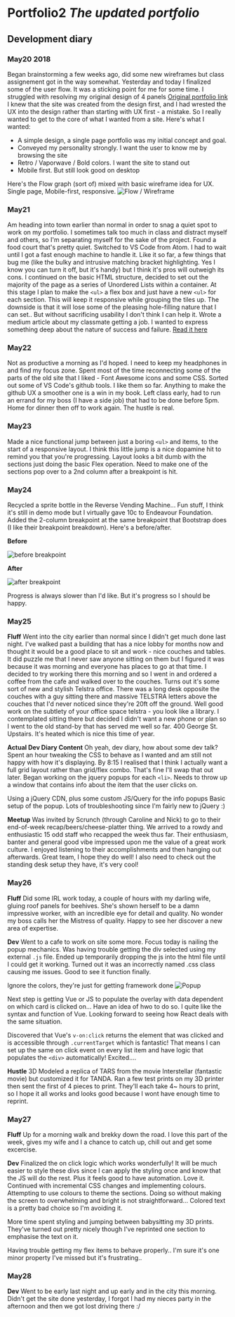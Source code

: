 # Portfolio2 _The updated portfolio_ 

## Development diary
### May20 2018
Began brainstorming a few weeks ago, did some new wireframes but class assignement got in the way somewhat.
Yesterday and today I finalized some of the user flow. It was a sticking point for me for some time.
I struggled with resolving my original design of 4 panels [Original portfolio link](https://deezye.github.io/folio2018/)
I knew that the site was created from the design first, and I had wrested the UX into the design rather than starting with UX first - a mistake. So I really wanted to get to the core of what I wanted from a site. 
Here's what I wanted:
- A simple design, a single page portfolio was my initial concept and goal.
- Conveyed my personality strongly. I want the user to know me by browsing the site
- Retro / Vaporwave / Bold colors. I want the site to stand out
- Mobile first. But still look good on desktop

Here's the Flow graph (sort of) mixed with basic wireframe idea for UX. Single page, Mobile-first, responsive. 
![Flow / Wireframe](https://github.com/DeezyE/Portfolio2/blob/master/assets/flowDiagram.png "Flow Diagram")

### May21
Am heading into town earlier than normal in order to snag a quiet spot to work on my portfolio. I sometimes talk too much in class and distract myself and others, so I'm separating myself for the sake of the project. Found a food court that's pretty quiet.
Switched to VS Code from Atom. I had to wait until I got a fast enough machine to handle it. Like it so far, a few things that bug me (like the bulky and intrusive matching bracket highlighting. Yes I know you can turn it off, but it's handy) but I think it's pros will outweigh its cons.
I continued on the basic HTML structure, decided to set out the majority of the page as a series of Unordered Lists within a container. At this stage I plan to make the `<ul>` a flex box and just have a new `<ul>` for each section. This will keep it responsive while grouping the tiles up. The downside is that it will lose some of the pleasing hole-filling nature that I can set.. But without sacrificing usability I don't think I can help it.
Wrote a medium article about my classmate getting a job. I wanted to express something deep about the nature of success and failure. [Read it here](https://medium.com/@isaacpowell/the-success-of-others-should-make-you-anxious-e58592588cec) 

### May22
Not as productive a morning as I'd hoped. I need to keep my headphones in and find my focus zone. Spent most of the time reconnecting some of the parts of the old site that I liked - Font Awesome icons and some CSS. Sorted out some of VS Code's github tools. I like them so far. Anything to make the github UX a smoother one is a win in my book.
Left class early, had to run an errand for my boss (I have a side job) that had to be done before 5pm. Home for dinner then off to work again. The hustle is real.

### May23
Made a nice functional jump between just a boring `<ul>` and items, to the start of a responsive layout. I think this little jump is a nice dopamine hit to remind you that you're progressing. Layout looks a bit dumb with the sections just doing the basic Flex operation. Need to make one of the sections pop over to a 2nd column after a breakpoint is hit.

### May24
Recycled a sprite bottle in the Reverse Vending Machine... Fun stuff, I think it's still in demo mode but I virtually gave 10c to Endeavour Foundation. 
Added the 2-column breakpoint at the same breakpoint that Bootstrap does (I like their breakpoint breakdown). Here's a before/after.

**Before**

![before breakpoint](https://github.com/DeezyE/Portfolio2/blob/master/assets/beforeBreakPoint.png)

**After**

![after breakpoint](https://github.com/DeezyE/Portfolio2/blob/master/assets/afterBreakPoint.png)

Progress is always slower than I'd like. But it's progress so I should be happy.

### May25
**Fluff**
Went into the city earlier than normal since I didn't get much done last night. I've walked past a building that has a nice lobby for months now and thought it would be a good place to sit and work - nice couches and tables. It did puzzle me that I never saw anyone sitting on them but I figured it was because it was morning and everyone has places to go at that time. I decided to try working there this morning and so I went in and ordered a coffee from the cafe and walked over to the couches. Turns out it's some sort of new and stylish Telstra office. There was a long desk opposite the couches with a guy sitting there and massive TELSTRA letters above the couches that I'd never noticed since they're 20ft off the ground. Well good work on the subtlety of your office space telstra - you look like a library. I contemplated sitting there but decided I didn't want a new phone or plan so I went to the old stand-by that has served me well so far. 400 George St. Upstairs. It's heated which is nice this time of year.

**Actual Dev Diary Content**
Oh yeah, dev diary, how about some dev talk?
Spent an hour tweaking the CSS to behave as I wanted and am still not happy with how it's displaying. By 8:15 I realised that I think I actually want a full grid layout rather than grid/flex combo. That's fine I'll swap that out later. Began working on the jquery popups for each `<li>`. Needs to throw up a window that contains info about the item that the user clicks on. 

Using a jQuery CDN, plus some custom JS/Query for the info popups
Basic setup of the popup. Lots of troubleshooting since I'm fairly new to jQuery :)

**Meetup**
Was invited by Scrunch (through Caroline and Nick) to go to their end-of-week recap/beers/cheese-platter thing. We arrived to a rowdy and enthusiastic 15 odd staff who recapped the week thus far. Their enthusiasm, banter and general good vibe impressed upon me the value of a great work culture. I enjoyed listening to their accomplishments and then hanging out afterwards. Great team, I hope they do well! I also need to check out the standing desk setup they have, it's very cool!

### May26
**Fluff**
Did some IRL work today, a couple of hours with my darling wife, gluing roof panels for beehives. She's shown herself to be a damn impressive worker, with an incredible eye for detail and quality. No wonder my boss calls her the Mistress of quality. Happy to see her discover a new area of expertise.

**Dev**
Went to a cafe to work on site some more. Focus today is nailing the popup mechanics. Was having trouble getting the div selected using my external `.js` file. Ended up temporarily dropping the js into the html file until I could get it working. Turned out it was an incorrectly named .css class causing me issues. Good to see it function finally.

Ignore the colors, they're just for getting framework done
![Popup](https://github.com/DeezyE/Portfolio2/blob/master/assets/popUpRunning.png)

Next step is getting Vue or JS to populate the overlay with data dependent on which card is clicked on... Have an idea of hwo to do so. I quite like the syntax and function of Vue. Looking forward to seeing how React deals with the same situation.

Discovered that Vue's `v-on:click` returns the element that was clicked and is accessible through `.currentTarget` which is fantastic! That means I can set up the same on click event on every list item and have logic that populates the `<div>` automatically! Excited....

**Hustle**
3D Modeled a replica of TARS from the movie Interstellar (fantastic movie) but customized it for TANDA. Ran a few test prints on my 3D printer then sent the first of 4 pieces to print. They'll each take 4~ hours to print, so I hope it all works and looks good because I wont have enough time to reprint.

### May27
**Fluff**
Up for a morning walk and brekky down the road. I love this part of the week, gives my wife and I a chance to catch up, chill out and get some excercise.

**Dev**
Finalized the on click logic which works wonderfully! It will be much easier to style these divs since I can apply the styling once and know that the JS will do the rest. Plus it feels good to have automation. Love it.
Continued with incremental CSS changes and implementing colours. Attempting to use colours to theme the sections. Doing so without making the screen to overwhelming and bright is not straightforward... Colored text is a pretty bad choice so I'm avoiding it.

More time spent styling and jumping between babysitting my 3D prints. They've turned out pretty nicely though I've reprinted one section to emphasise the text on it.

Having trouble getting my flex items to behave properly.. I'm sure it's one minor property I've missed but it's frustrating..

### May28
**Dev** 
Went to be early last night and up early and in the city this morning. Didn't get the site done yesterday, I forgot I had my nieces party in the afternoon and then we got lost driving there :/

